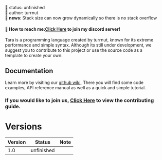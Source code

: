 🧪 status: unfinished<br/>
🧑 author: turrnut<br/>
**📰 news**: Stack size can now grow dynamically so there is no stack overflow
#### 📩 How to reach me:[Click Here](https://discord.com/invite/ajFanVMrzV) to join my discord server!

Tara is a programming language created by turrnut, known for its extreme performance and simple syntax. Although its still under development, we suggest you to contribute to this project or use the source code as a template to create your own.

## Documentation
Learn more by visiting our [github wiki](https://github.com/turrnut/Tara/wiki), There you will find some code examples, API reference manual as well as a quick and simple tutorial.

### If you would like to join us, [Click Here](CONTRIBUTING.md) to view the contributing guide.

# Versions
| Version | Status     | Note |
| ------- | ---------- | ---- |
| 1.0     | unfinished |      |
